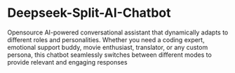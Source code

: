 # Deepseek-Split-AI-Chatbot
Opensource AI-powered conversational assistant that dynamically adapts to different roles and personalities. Whether you need a coding expert, emotional support buddy, movie enthusiast, translator, or any custom persona, this chatbot seamlessly switches between different modes to provide relevant and engaging responses
